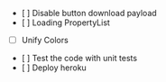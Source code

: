 * [ ] Disable button download payload
* [ ] Loading PropertyList
* [ ] Unify Colors
* [ ] Test the code with unit tests
* [ ] Deploy heroku